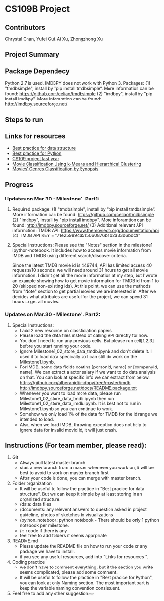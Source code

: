CS109B Project
=============

## Contributors

Chrystal Chan,
Yufei Gui,
Ai Xu,
Zhongzhong Xu

## Project Summary

## Package Dependecy
Python 2.7 is used. IMDBPY does not work with Python 3.
Packages:
    (1) "tmdbsimple", install by "pip install tmdbsimple“. More information can be found: https://github.com/celiao/tmdbsimple
    (2) "imdbpy", install by "pip install imdbpy". More inforamtion can be found: http://imdbpy.sourceforge.net/


## Steps to run

## Links for resources 
* [Best practice for data structure](https://www.maxmasnick.com/analysis-org/)
* [Best practice for Python](https://gist.github.com/sloria/7001839)
* [CS109 project last year](https://github.com/kennyyu/cs109-project)
* [Movie Classification Using k-Means and Hierarchical Clustering](http://sahebmotiani.com/Movie%20Clustering.pdf)
* [Movies’ Genres Classification by Synopsis](http://cs229.stanford.edu/proj2011/Ho-MoviesGenresClassificationBySynopsis.pdf)

## Progress
### Updates on Mar.30 - Milestone1. Part1:
1. Required package: 
    (1) "tmdbsimple", install by "pip install tmdbsimple“. More information can be found: https://github.com/celiao/tmdbsimple
    (2) "imdbpy", install by "pip install imdbpy". More inforamtion can be found: http://imdbpy.sourceforge.net/
    (3) Additional relevant API information: TMDB API: https://www.themoviedb.org/documentation/api
    (4) TMDB API KEY = "71e259894a515060876bab2a33d6bdc9"
2. Special Instructions:
    Please see the "Notes" section in the milestone1 ipython-notebook. It includes how to access movie information
    from IMDB and TMDB using different search/discover criteria.

    Since the latest TMDB movie id is 449744, API has limited access 40 requests/10 seconds, we will need around 31 hours to get all movie information. I didn't get all the movie information at my step, but I'wrote an example showing how to get movie information for TMDB id from 1 to 20 (skipped non-existing ids). At this point, we can use the methods from "Note" section to get partial movies we are interested in. After we decides what attributes are useful for the project, we can spend 31 hours to get all movies. 
###  Updates on Mar.30 - Milestone1. Part2:
1. Special Instructions:
	- I add 2 new resource on classficiation papers
	- Please load the data files instead of calling API directly for now.
	- You don't need to run any previous cells. But please run cell[1,2,3] before you start running your code. 
	- Ignore Milestone1_02_store_data_tmdb.ipynb and don't delete it. I used it to load data specically so I can still do work on the Milestone1.ipynb.
	- For IMDB, some data fields contins [personId, name] or [companyId, name]. We can extract a actor salary if we want to do data analysis on that.
	You can look at specific info we can extract from below.
https://github.com/alberanid/imdbpy/tree/master/imdb
http://imdbpy.sourceforge.net/docs/README.package.txt
	- Whenever you want to load more data, please run Milestone1_02_store_data_tmdb.ipynb then run Milestone1_02_store_data_imdb.ipynb. It is best not to run in Milestone1.ipynb so you can continue to work. 
	- Somehow we only load 1% of the data for TMDB for the id range we intended to load.
	- Also, when we load IMDB, throwing exception does not help to ignore data for invalid movid id, it will just crash.

## Instructions (For team member, please read):
1. Git
	- Always pull latest master branch
	- start a new branch from a master whenever you work on, it will be best to avoid to work on master branch first. 
	- After your code is done, you can merge with master branch.
2. Folder organization
	- It will be useful to follow the practice in "Best pracice for data structure". But we can keep it simple by at least storing in an organized structure.
	- /data: data files 
	- /documents: any relevent answers to question asked in project guideline, photos of sketches to visualizations
	- /python_notebook: python notebook - There should be only 1 python notebook per milestone.
	- /r: r code if there is any
	- feel free to add folders if seems apprpriate
3. README.md
	- Please update the README file on how to run your code or any package we have to install.
	- if you see any useful resources, add into "Links for resources ". 
4. Coding practice
	- we don't have to comment everything, but if the section you write seems complicated, please add some comment.
	- It will be useful to follow the practice in "Best pracice for Python", you can look at only Naming section. The most important part is keep the variable naming convention consistuent.
5. Feel free to add any other suggestion~~



